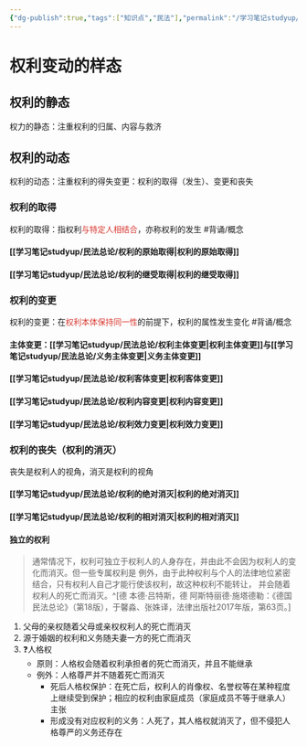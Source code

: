 ```yaml
---
{"dg-publish":true,"tags":["知识点","民法"],"permalink":"/学习笔记studyup/民法总论/权利变动/","dgPassFrontmatter":true,"created":"2024-07-16T10:23:34.784+08:00","updated":"2024-11-22T23:10:56.219+08:00"}
---
```


# 权利变动的样态
## 权利的静态
权力的静态：注重权利的归属、内容与救济
## 权利的动态
权利的动态：注重权利的得失变更：权利的取得（发生）、变更和丧失
### 权利的取得
权利的取得：指权利<font color="#d83931">与特定人相结合</font>，亦称权利的发生 #背诵/概念 
#### [[学习笔记studyup/民法总论/权利的原始取得\|权利的原始取得]]
#### [[学习笔记studyup/民法总论/权利的继受取得\|权利的继受取得]]
### 权利的变更
权利的变更：在<font color="#d83931">权利本体保持同一性</font>的前提下，权利的属性发生变化 #背诵/概念 
#### 主体变更：[[学习笔记studyup/民法总论/权利主体变更\|权利主体变更]]与[[学习笔记studyup/民法总论/义务主体变更\|义务主体变更]]
#### [[学习笔记studyup/民法总论/权利客体变更\|权利客体变更]]
#### [[学习笔记studyup/民法总论/权利内容变更\|权利内容变更]]
#### [[学习笔记studyup/民法总论/权利效力变更\|权利效力变更]]
### 权利的丧失（权利的消灭）
丧失是权利人的视角，消灭是权利的视角
#### [[学习笔记studyup/民法总论/权利的绝对消灭\|权利的绝对消灭]]
#### [[学习笔记studyup/民法总论/权利的相对消灭\|权利的相对消灭]] 
#### 独立的权利
>通常情况下，权利可独立于权利人的人身存在，并由此不会因为权利人的变化而消灭。但一些专属权利是 例外，由于此种权利与个人的法律地位紧密结合，只有权利人自己才能行使该权利，故这种权利不能转让， 并会随着权利人的死亡而消灭。^[德 本德·吕特斯，德 阿斯特丽德·施塔德勒：《德国民法总论》（第18版），于馨淼、张姝译，法律出版社2017年版，第63页。]
1. 父母的亲权随着父母或亲权权利人的死亡而消灭
2. 源于婚姻的权利和义务随夫妻一方的死亡而消灭
3. ❓人格权
	- 原则：人格权会随着权利承担者的死亡而消灭，并且不能继承
	- 例外：人格尊严并不随着死亡而消灭
		- 死后人格权保护：在死亡后，权利人的肖像权、名誉权等在某种程度上继续受到保护；相应的权利由家庭成员（家庭成员不等于继承人）主张
		- 形成没有对应权利的义务：人死了，其人格权就消灭了，但不侵犯人格尊严的义务还存在
